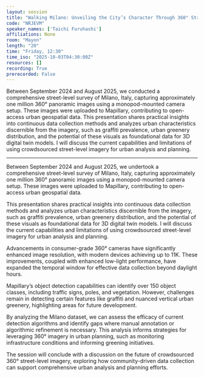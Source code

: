 ```yaml
---
layout: session
title: "Walking Milano: Unveiling the City’s Character Through 360° Street-Level Panorama Imagery."
code: "NRJEVM"
speaker_names: ['Taichi Furuhashi']
affiliations: None
room: "Mayon"
length: "20"
time: "Friday, 12:30"
time_iso: "2025-10-03T04:30:00Z"
resources: []
recording: True
prerecorded: False
---
```


Between September 2024 and August 2025, we conducted a comprehensive street-level survey of Milano, Italy, capturing approximately one million 360° panoramic images using a monopod-mounted camera setup. These images were uploaded to Mapillary, contributing to open-access urban geospatial data. This presentation shares practical insights into continuous data collection methods and analyzes urban characteristics discernible from the imagery, such as graffiti prevalence, urban greenery distribution, and the potential of these visuals as foundational data for 3D digital twin models. I will discuss the current capabilities and limitations of using crowdsourced street-level imagery for urban analysis and planning.

<hr>

Between September 2024 and August 2025, we undertook a comprehensive street-level survey of Milano, Italy, capturing approximately one million 360° panoramic images using a monopod-mounted camera setup. These images were uploaded to Mapillary, contributing to open-access urban geospatial data.

This presentation shares practical insights into continuous data collection methods and analyzes urban characteristics discernible from the imagery, such as graffiti prevalence, urban greenery distribution, and the potential of these visuals as foundational data for 3D digital twin models. I will discuss the current capabilities and limitations of using crowdsourced street-level imagery for urban analysis and planning.

Advancements in consumer-grade 360° cameras have significantly enhanced image resolution, with modern devices achieving up to 11K. These improvements, coupled with enhanced low-light performance, have expanded the temporal window for effective data collection beyond daylight hours. 

Mapillary’s object detection capabilities can identify over 150 object classes, including traffic signs, poles, and vegetation. However, challenges remain in detecting certain features like graffiti and nuanced vertical urban greenery, highlighting areas for future development.

By analyzing the Milano dataset, we can assess the efficacy of current detection algorithms and identify gaps where manual annotation or algorithmic refinement is necessary. This analysis informs strategies for leveraging 360° imagery in urban planning, such as monitoring infrastructure conditions and informing greening initiatives.

The session will conclude with a discussion on the future of crowdsourced 360° street-level imagery, exploring how community-driven data collection can support comprehensive urban analysis and planning efforts.

